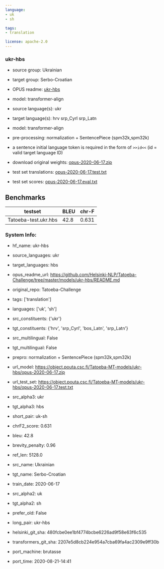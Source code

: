 ```yaml
---
language: 
- uk
- sh

tags:
- translation

license: apache-2.0
---
```


### ukr-hbs

* source group: Ukrainian 
* target group: Serbo-Croatian 
*  OPUS readme: [ukr-hbs](https://github.com/Helsinki-NLP/Tatoeba-Challenge/tree/master/models/ukr-hbs/README.md)

*  model: transformer-align
* source language(s): ukr
* target language(s): hrv srp_Cyrl srp_Latn
* model: transformer-align
* pre-processing: normalization + SentencePiece (spm32k,spm32k)
* a sentence initial language token is required in the form of `>>id<<` (id = valid target language ID)
* download original weights: [opus-2020-06-17.zip](https://object.pouta.csc.fi/Tatoeba-MT-models/ukr-hbs/opus-2020-06-17.zip)
* test set translations: [opus-2020-06-17.test.txt](https://object.pouta.csc.fi/Tatoeba-MT-models/ukr-hbs/opus-2020-06-17.test.txt)
* test set scores: [opus-2020-06-17.eval.txt](https://object.pouta.csc.fi/Tatoeba-MT-models/ukr-hbs/opus-2020-06-17.eval.txt)

## Benchmarks

| testset               | BLEU  | chr-F |
|-----------------------|-------|-------|
| Tatoeba-test.ukr.hbs 	| 42.8 	| 0.631 |


### System Info: 
- hf_name: ukr-hbs

- source_languages: ukr

- target_languages: hbs

- opus_readme_url: https://github.com/Helsinki-NLP/Tatoeba-Challenge/tree/master/models/ukr-hbs/README.md

- original_repo: Tatoeba-Challenge

- tags: ['translation']

- languages: ['uk', 'sh']

- src_constituents: {'ukr'}

- tgt_constituents: {'hrv', 'srp_Cyrl', 'bos_Latn', 'srp_Latn'}

- src_multilingual: False

- tgt_multilingual: False

- prepro:  normalization + SentencePiece (spm32k,spm32k)

- url_model: https://object.pouta.csc.fi/Tatoeba-MT-models/ukr-hbs/opus-2020-06-17.zip

- url_test_set: https://object.pouta.csc.fi/Tatoeba-MT-models/ukr-hbs/opus-2020-06-17.test.txt

- src_alpha3: ukr

- tgt_alpha3: hbs

- short_pair: uk-sh

- chrF2_score: 0.631

- bleu: 42.8

- brevity_penalty: 0.96

- ref_len: 5128.0

- src_name: Ukrainian

- tgt_name: Serbo-Croatian

- train_date: 2020-06-17

- src_alpha2: uk

- tgt_alpha2: sh

- prefer_old: False

- long_pair: ukr-hbs

- helsinki_git_sha: 480fcbe0ee1bf4774bcbe6226ad9f58e63f6c535

- transformers_git_sha: 2207e5d8cb224e954a7cba69fa4ac2309e9ff30b

- port_machine: brutasse

- port_time: 2020-08-21-14:41